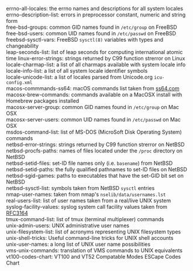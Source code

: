 errno-all-locales: the errno names and descriptions for all system locales  
errno-description-list: errors in preprocessor constant, numeric and string form  
free-bsd-groups: common GID names found in `/etc/group` on FreeBSD  
free-bsd-users: common UID names found in `/etc/passwd` on FreeBSD  
freebsd-sysctl-vars: FreeBSD `sysctl(8)` variables with types and changeability  
leap-seconds-list: list of leap seconds for computing international atomic time
linux-error-strings: strings returned by C99 function strerror on Linux  
locale-charmap-list: a list of all charmaps available with system locale info  
locale-info-list: a list of all system locale identifier symbols  
locale-unicode-list: a list of locales parsed from Unicode.org `icu-config.xml`  
macos-commmands-ss64: macOS commands list taken from [ss64.com](https://ss64.com)  
macosx-brew-commands: commands available on a MacOSX install with Homebrew packages installed  
macosx-server-group: common GID names found in `/etc/group` on Mac OSX   
macosx-server-users: common UID names found in `/etc/passwd` on Mac OSX  
msdos-command-list: list of MS-DOS (MicroSoft Disk Operating System) commands  
netbsd-error-strings: strings returned by C99 function strerror on NetBSD  
netbsd-procfs-paths: names of files located under the `/proc` directory on NetBSD  
netbsd-setid-files: set-ID file names only (i.e. `basename`) from NetBSD  
netbsd-setid-paths: the fully qualified pathnames to set-ID files on NetBSD  
netbsd-sgid-games: paths to executables that have the set-GID bit set on NetBSD  
netbsd-sysctl-list: symbols taken from NetBSD `sysctl` entries  
nmap-user-names: taken from nmap's `nselib/data/usernames.lst`  
real-users-list: list of user names taken from a real/live UNIX system  
syslog-facility-values: syslog system call facility values taken from [RFC3164](https://tools.ietf.org/html/rfc3164)  
tmux-command-list: list of tmux (terminal multiplexer) commands  
unix-admin-users: UNIX administrative user names  
unix-filesystem-list: list of acronyms representing UNIX filesystem types  
unix-shell-tricks: Useful command-line tricks for UNIX shell accounts  
unix-user-names: a long list of UNIX user name possibilities  
vms-unix-commands: translation of VMS commands to UNIX equivalents  
vt100-codes-chart: VT100 and VT52 Compatable Modes ESCape Codes Chart  
